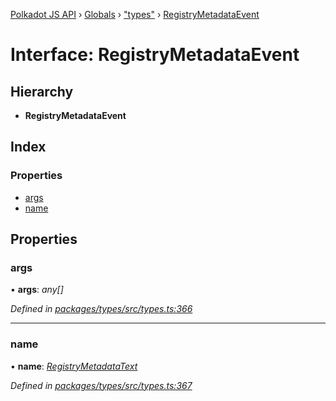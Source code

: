 [Polkadot JS API](../README.md) › [Globals](../globals.md) › ["types"](../modules/_types_.md) › [RegistryMetadataEvent](_types_.registrymetadataevent.md)

# Interface: RegistryMetadataEvent

## Hierarchy

* **RegistryMetadataEvent**

## Index

### Properties

* [args](_types_.registrymetadataevent.md#args)
* [name](_types_.registrymetadataevent.md#name)

## Properties

###  args

• **args**: *any[]*

*Defined in [packages/types/src/types.ts:366](https://github.com/polkadot-js/api/blob/3db15e73a5/packages/types/src/types.ts#L366)*

___

###  name

• **name**: *[RegistryMetadataText](_types_.registrymetadatatext.md)*

*Defined in [packages/types/src/types.ts:367](https://github.com/polkadot-js/api/blob/3db15e73a5/packages/types/src/types.ts#L367)*
